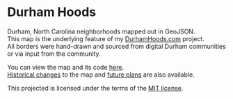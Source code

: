 Durham Hoods
============

Durham, North Carolina neighborhoods mapped out in GeoJSON.<br>
This map is the underlying feature of my [DurhamHoods.com](http://durhamhoods.com) project.<br>
All borders were hand-drawn and sourced from digital Durham communities or via input from the community.

You can view the map and its code [here](https://github.com/PhillipBost/durham-hoods-geojson/blob/master/durham-hoods.geojson).<br>
[Historical changes](https://github.com/PhillipBost/durham-hoods-geojson/blob/master/History.md) to the map and [future plans](https://github.com/PhillipBost/durham-hoods-geojson/blob/master/Future.md) are also available.

This projected is licensed under the terms of the [MIT license](https://github.com/PhillipBost/durham-hoods-geojson/blob/master/LICENSE.md).
